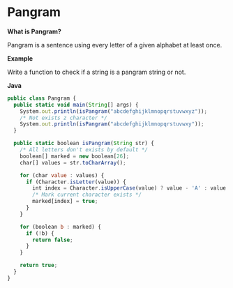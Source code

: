 # Pangram

**What is Pangram?**

Pangram is a sentence  using every letter of a given alphabet at least once.

**Example**

Write a function to check if a string is a pangram string or not.

**Java**

```js
public class Pangram {
  public static void main(String[] args) {
    System.out.println(isPangram("abcdefghijklmnopqrstuvwxyz"));
    /* Not exists z character */
    System.out.println(isPangram("abcdefghijklmnopqrstuvwxy"));
  }

  public static boolean isPangram(String str) {
    /* All letters don't exists by default */
    boolean[] marked = new boolean[26];
    char[] values = str.toCharArray();

    for (char value : values) {
      if (Character.isLetter(value)) {
        int index = Character.isUpperCase(value) ? value - 'A' : value - 'a';
        /* Mark current character exists */
        marked[index] = true;
      }
    }

    for (boolean b : marked) {
      if (!b) {
        return false;
      }
    }

    return true;
  }
}
```
